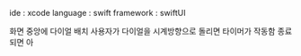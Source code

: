 
ide : xcode
language : swift 
framework : swiftUI

화면 중앙에 다이얼 배치 
사용자가 다이얼을 시계방향으로 돌리면 타이머가 작동함
종료되면 아
